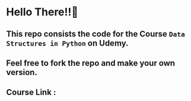 

# Hello There!!👋

## This repo consists the code for the Course ``` Data Structures in Python ``` on Udemy.

## Feel free to fork the repo and make your own version.

## Course Link : <here>
  
 
  




